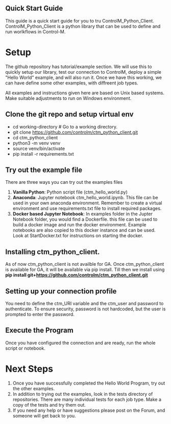## Quick Start Guide

This guide is a quick start guide for you to tru ControlM_Python_Client. ControlM_Python_Client is a python library that can be used to define and run worlkflows in Control-M.

# Setup

The github repository has tutorial/example section. We will use this to quickly setup our library, test our connection to ControlM, deploy a simple "Hello World" example, and will also run it. Once we have this working, we can have define some other examples, with diffreent job types.

All examples and instructions given here are based on Unix based systems. Make suitable adjustments to run on Windows environment.

## Clone the git repo and setup virtual env

- cd working-directory # Go to a working directory.
- git clone https://github.com/controlm/ctm_python_client.git
- cd ctm_python_client
- python3 -m venv venv
- source venv/bin/activate
- pip install -r requirements.txt

## Try out the example file

There are three ways you can try out the examples files
1) **Vanilla Python**: Python script file (ctm_hello_world.py)
2) **Anaconda**: Jupyter notebook ctm_hello_world.ipynb. This file can be used in your own anaconda environment. Remember to create a virtual environment and use requirements.txt file to install required packages.
3) **Docker based Jupyter Notebook**: In examples folder in the Jupter Notebook folder, you would find a Dockerfile. this file can be used to build a docker image and run the docker environment. Example notebooks are also copied to this docker instance and can be used. Look at StartDocker.txt for instructions on starting the docker.

## Installing ctm_python_client.
As of now ctm_python_client is not availble for GA. Once ctm_python_client is available for GA, it will be available via pip install. Till then we install using **pip install git+https://github.com/controlm/ctm_python_client.git**

## Setting up your connection profile

You need to define the ctm_URI variable and the ctm_user and password to authenticate. To ensure security, password is not hardcoded, but the user is prompted to enter the password.

## Execute the Program 

Once you have configured the connection and are ready, run the whole script or notebook. 



# Next Steps

1) Once you have successfully completed the Hello World Program, try out the other examples.
2) In addition to trying out the examples, look in the tests directory of repositories. There are many individual tests for each job type. Make a copy of the tests and try them out.
3) If you need any help or have suggestions please post on the Forum, and someone will get back to you.




  
